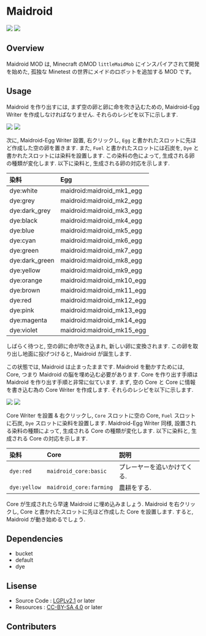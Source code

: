 # Maidroid

<img src="http://i.imgur.com/7HTh30v.png" />
<img src="http://i.imgur.com/wF1BBe6.gif" />

## Overview

Maidroid MOD は, Minecraft のMOD `littleMaidMob` にインスパイアされて開発を始めた, 孤独な Minetest の世界にメイドのロボットを追加する MOD です。

## Usage

Maidroid を作り出すには, まず空の卵と卵に命を吹き込むための, Maidroid-Egg Writer を作成しなければなりません.
それらのレシピを以下に示します.

<img src="http://i.imgur.com/6ZGQF4J.png" />
<img src="http://i.imgur.com/Y5tzPGM.png" />

次に, Maidroid-Egg Writer 設置, 右クリックし, `Egg` と書かれたスロットに先ほど作成した空の卵を置きます.
また, `Fuel` と書かれたスロットには石炭を, `Dye` と書かれたスロットには染料を設置します.
この染料の色によって, 生成される卵の種類が変化します.
以下に染料と, 生成される卵の対応を示します.

|染料|Egg|
|:--|:--|
|dye:white|maidroid:maidroid_mk1_egg|
|dye:grey|maidroid:maidroid_mk2_egg|
|dye:dark_grey|maidroid:maidroid_mk3_egg|
|dye:black|maidroid:maidroid_mk4_egg|
|dye:blue|maidroid:maidroid_mk5_egg|
|dye:cyan|maidroid:maidroid_mk6_egg|
|dye:green|maidroid:maidroid_mk7_egg|
|dye:dark_green|maidroid:maidroid_mk8_egg|
|dye:yellow|maidroid:maidroid_mk9_egg|
|dye:orange|maidroid:maidroid_mk10_egg|
|dye:brown|maidroid:maidroid_mk11_egg|
|dye:red|maidroid:maidroid_mk12_egg|
|dye:pink|maidroid:maidroid_mk13_egg|
|dye:magenta|maidroid:maidroid_mk14_egg|
|dye:violet|maidroid:maidroid_mk15_egg|

しばらく待つと, 空の卵に命が吹き込まれ, 新しい卵に変換されます.
この卵を取り出し地面に投げつけると, Maidroid が誕生します.

この状態では, Maidroid は止まったままです.
Maidroid を動かすためには, Core, つまり Maidroid の脳を埋め込む必要があります.
Core を作り出す手順は Maidroid を作り出す手順と非常に似ています.
まず, 空の Core と Core に情報を書き込む為の Core Writer を作成します.
それらのレシピを以下に示します.

<img src="http://i.imgur.com/Sxnr38Y.png">
<img src="http://i.imgur.com/97VENIl.png">

Core Writer を設置 & 右クリックし, `Core` スロットに空の Core, `Fuel` スロットに石炭, `Dye` スロットに染料を設置します.
Maidroid-Egg Writer 同様, 設置される染料の種類によって, 生成される Core の種類が変化します.
以下に染料と, 生成される Core の対応を示します.

|染料|Core|説明|
|:--|:--|:--|
|`dye:red`|`maidroid_core:basic`|プレーヤーを追いかけてくる. |
|`dye:yellow`|`maidroid_core:farming`|農耕をする. |

Core が生成されたら早速 Maidroid に埋め込みましょう.
Maidroid を右クリックし, Core と書かれたスロットに先ほど作成した Core を設置します.
すると, Maidroid が動き始めるでしょう.

## Dependencies

- bucket
- default
- dye

## Lisense

- Source Code : [LGPLv2.1](https://www.gnu.org/licenses/old-licenses/lgpl-2.1.txt) or later
- Resources : [CC-BY-SA 4.0](https://creativecommons.org/licenses/by-sa/4.0/) or later

## Contributers
